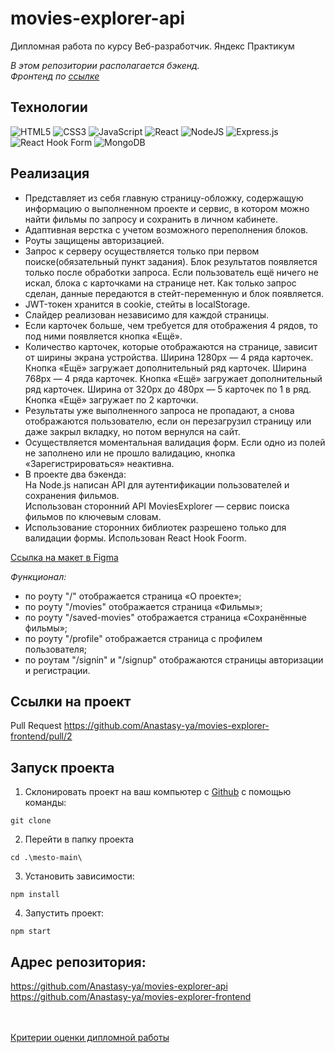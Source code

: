 # movies-explorer-api
Дипломная работа по курсу Веб-разработчик. Яндекс Практикум

*В этом репозитории располагается бэкенд.*<br>
*Фронтенд по [ссылке](https://github.com/Anastasy-ya/movies-explorer-frontend)*

## Технологии
![HTML5](https://img.shields.io/badge/html5-%23E34F26.svg?style=for-the-badge&logo=html5&logoColor=white)
![CSS3](https://img.shields.io/badge/css3-%231572B6.svg?style=for-the-badge&logo=css3&logoColor=white)
![JavaScript](https://img.shields.io/badge/javascript-%23323330.svg?style=for-the-badge&logo=javascript&logoColor=%23F7DF1E)
![React](https://img.shields.io/badge/react-%2320232a.svg?style=for-the-badge&logo=react&logoColor=%2361DAFB)
![NodeJS](https://img.shields.io/badge/node.js-6DA55F?style=for-the-badge&logo=node.js&logoColor=white)
![Express.js](https://img.shields.io/badge/express.js-%23404d59.svg?style=for-the-badge&logo=express&logoColor=%2361DAFB)
![React Hook Form](https://img.shields.io/badge/React%20Hook%20Form-%23EC5990.svg?style=for-the-badge&logo=reacthookform&logoColor=white)
![MongoDB](https://img.shields.io/badge/MongoDB-%234ea94b.svg?style=for-the-badge&logo=mongodb&logoColor=white)


## Реализация
- Представляет из себя главную страницу-обложку, содержащую информацию о выполненном проекте и сервис, в котором можно найти фильмы по запросу и сохранить в личном кабинете.
- Адаптивная верстка с учетом возможного переполнения блоков. 
- Роуты защищены авторизацией. 
- Запрос к серверу осуществляется только при первом поиске(обязательный пункт задания).
Блок результатов появляется только после обработки запроса. Если пользователь ещё ничего не искал, блока с карточками на странице нет. Как только запрос сделан, 
данные передаются в стейт-переменную и блок появляется. 
- JWT-токен хранится в cookie, стейты в localStorage. 
- Слайдер реализован независимо для каждой страницы. 
- Если карточек больше, чем требуется для отображения 4 рядов, то под ними появляется кнопка «Ещё». 
- Количество карточек, которые отображаются на странице, зависит от ширины экрана устройства.
Ширина 1280px — 4 ряда карточек. Кнопка «Ещё» загружает дополнительный ряд карточек. Ширина 768px — 4 ряда карточек. Кнопка «Ещё» загружает дополнительный ряд карточек.
Ширина от 320px до 480px — 5 карточек по 1 в ряд. Кнопка «Ещё» загружает по 2 карточки. 
- Результаты уже выполненного запроса не пропадают, а снова отображаются пользователю, если он перезагрузил страницу или даже закрыл вкладку, но потом вернулся на сайт.
- Осуществляется моментальная валидация форм. Если одно из полей не заполнено или не прошло валидацию, кнопка «Зарегистрироваться» неактивна.
- В проекте два бэкенда:<br>
На Node.js написан API для аутентификации пользователей и сохранения фильмов.<br>
Использован сторонний API MoviesExplorer — сервис поиска фильмов по ключевым словам.
- Использование сторонних библиотек разрешено только для валидации формы. Использован React Hook Foorm.



[Ссылка на макет в Figma](https://www.figma.com/file/mqW0Joa8w2EToBoXqKky1S/Diploma-(Copy)?type=design&node-id=344-0&mode=design)


*Функционал:*

*  по роуту "/" отображается страница «О проекте»;
*  по роуту "/movies" отображается страница «Фильмы»;
*  по роуту "/saved-movies" отображается страница «Сохранённые фильмы»;
*  по роуту "/profile" отображается страница с профилем пользователя;
*  по роутам "/signin" и "/signup" отображаются страницы авторизации и регистрации.

<!---Graduate work on the course web developer/backend-->


## Ссылки на проект

<!--Frontend https://anastasy-ya.diplom.nomoredomains.xyz

Backend https://api.anastasy-ya.diplom.nomoredomains.xyz-->

Pull Request https://github.com/Anastasy-ya/movies-explorer-frontend/pull/2


## Запуск проекта

1. Склонировать проект на ваш компьютер с [Github]() с помощью команды:
```
git clone 
```
2. Перейти в папку проекта
```
cd .\mesto-main\
```
3. Установить зависимости:
```
npm install
```
4. Запустить проект:
```
npm start
```

## Адрес репозитория:

https://github.com/Anastasy-ya/movies-explorer-api<br>
https://github.com/Anastasy-ya/movies-explorer-frontend<br>
<br><br>

[Критерии оценки дипломной работы](https://code.s3.yandex.net/web-developer/static/new-program/web-diploma-criteria-2.0/index.html)
